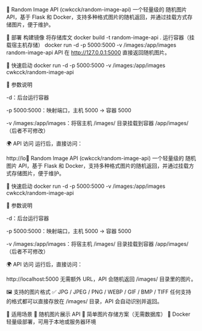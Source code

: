 📌 Random Image API (cwkcck/random-image-api)
一个轻量级的 随机图片 API，基于 Flask 和 Docker，支持多种格式图片的随机返回，并通过挂载方式存储图片，便于维护。

🚀 部署
构建镜像
将存储库文
docker build -t random-image-api .
运行容器（挂载宿主机存储）
docker run -d -p 5000:5000 -v /images:/app/images random-image-api
API 在 http://127.0.0.1:5000 直接返回随机图片。

🚀 快速启动
docker run -d -p 5000:5000 -v /images:/app/images cwkcck/random-image-api

📌 参数说明

-d：后台运行容器

-p 5000:5000：映射端口，主机 5000 → 容器 5000

-v /images:/app/images：将宿主机 /images/ 目录挂载到容器 /app/images/（后者不可修改）

🌍 API 访问
运行后，直接访问：

http://lo📌 Random Image API (cwkcck/random-image-api)
一个轻量级的 随机图片 API，基于 Flask 和 Docker，支持多种格式图片的随机返回，并通过挂载方式存储图片，便于维护。

🚀 快速启动
docker run -d -p 5000:5000 -v /images:/app/images cwkcck/random-image-api

📌 参数说明

-d：后台运行容器

-p 5000:5000：映射端口，主机 5000 → 容器 5000

-v /images:/app/images：将宿主机 /images/ 目录挂载到容器 /app/images/（后者不可修改）

🌍 API 访问
运行后，直接访问：

http://localhost:5000
无需额外 URL，API 会随机返回 /images/ 目录里的图片。

🖼️ 支持的图片格式
✅ JPG / JPEG / PNG / WEBP / GIF / BMP / TIFF 任何支持的格式都可以直接存放在 /images/ 目录，API 会自动识别并返回。

🔧 适用场景
🔹 随机图片展示 API 🔹 简单图片存储方案（无需数据库） 🔹 Docker 轻量级部署，可用于本地或服务器环境
